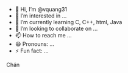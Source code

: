 - 👋 Hi, I’m @vquang31
- 👀 I’m interested in ...
- 🌱 I’m currently learning C, C++, html, Java
- 💞️ I’m looking to collaborate on ...
- 📫 How to reach me ...
- 😄 Pronouns: ...
- ⚡ Fun fact: ...
<p> Chán</p>
<!---
vquang31/vquang31 is a ✨ special ✨ repository because its `README.md` (this file) appears on your GitHub profile.
You can click the Preview link to take a look at your changes.
--->
